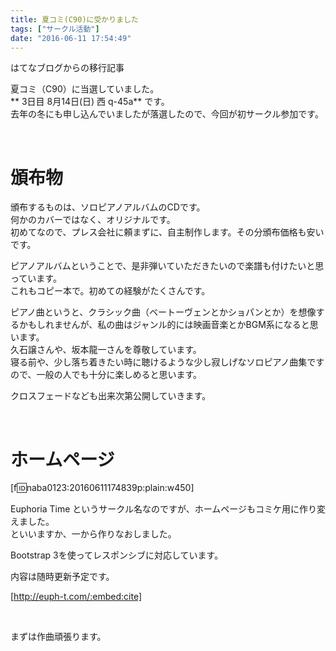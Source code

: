 ```yaml
---
title: 夏コミ(C90)に受かりました
tags: ["サークル活動"]
date: "2016-06-11 17:54:49"
---
```


<div class="alert info">
はてなブログからの移行記事
</div>

夏コミ（C90）に当選していました。  
** 3日目 8月14日(日) 西 q-45a** です。  
去年の冬にも申し込んでいましたが落選したので、今回が初サークル参加です。

<!-- more -->

<br>

# 頒布物

頒布するものは、ソロピアノアルバムのCDです。  
何かのカバーではなく、オリジナルです。  
初めてなので、プレス会社に頼まずに、自主制作します。その分頒布価格も安いです。

ピアノアルバムということで、是非弾いていただきたいので楽譜も付けたいと思っています。  
これもコピー本で。初めての経験がたくさんです。

ピアノ曲というと、クラシック曲（ベートーヴェンとかショパンとか）を想像するかもしれませんが、私の曲はジャンル的には映画音楽とかBGM系になると思います。  
久石譲さんや、坂本龍一さんを尊敬しています。  
寝る前や、少し落ち着きたい時に聴けるような少し寂しげなソロピアノ曲集ですので、一般の人でも十分に楽しめると思います。

クロスフェードなども出来次第公開していきます。


<br>

# ホームページ

[f:id:naba0123:20160611174839p:plain:w450]

Euphoria Time というサークル名なのですが、ホームページもコミケ用に作り変えました。  
といいますか、一から作りなおしました。

Bootstrap 3を使ってレスポンシブに対応しています。

内容は随時更新予定です。

[http://euph-t.com/:embed:cite]

<br>

まずは作曲頑張ります。

<br>
